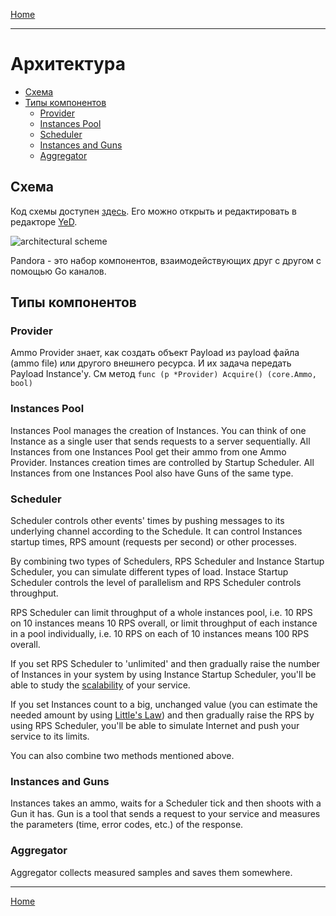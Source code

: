[Home](index.md)

---

# Архитектура

- [Схема](#схема)
- [Типы компонентов](#типы-компонентов)
    - [Provider](#provider)
    - [Instances Pool](#instances-pool)
    - [Scheduler](#scheduler)
    - [Instances and Guns](#instances-and-guns)
    - [Aggregator](#aggregator)

## Схема

Код схемы доступен [здесь](../images/architecture.graphml).
Его можно открыть и редактировать в редакторе [YeD](https://www.yworks.com/en/products/yfiles/yed/).

![architectural scheme](../images/architecture.png)

Pandora - это набор компонентов, взаимодействующих друг с другом с помощью Go каналов.

## Типы компонентов

### Provider

Ammo Provider знает, как создать объект Payload из payload файла (ammo file) или другого внешнего ресурса.
И их задача передать Payload Instance'у. См метод `func (p *Provider) Acquire() (core.Ammo, bool)`

### Instances Pool

Instances Pool manages the creation of Instances. You can think of one Instance as a single user that sends requests to
a server sequentially. All Instances from one Instances Pool get their ammo from one Ammo Provider. Instances creation
times are controlled by Startup Scheduler. All Instances from one Instances Pool also have Guns of the same type.

### Scheduler

Scheduler controls other events' times by pushing messages to its underlying channel according to the Schedule.
It can control Instances startup times, RPS amount (requests per second) or other processes.

By combining two types of Schedulers, RPS Scheduler and Instance Startup Scheduler, you can simulate different types of
load.
Instace Startup Scheduler controls the level of parallelism and RPS Scheduler controls throughput.

RPS Scheduler can limit throughput of a whole instances pool, i.e. 10 RPS on 10 instances means 10 RPS overall, or
limit throughput of each instance in a pool individually, i.e. 10 RPS on each of 10 instances means 100 RPS overall.

If you set RPS Scheduler to 'unlimited' and then gradually raise the number of Instances in your system by using
Instance
Startup Scheduler, you'll be able to study
the [scalability](http://www.perfdynamics.com/Manifesto/USLscalability.html)
of your service.

If you set Instances count to a big, unchanged value (you can estimate the needed amount by using
[Little's Law](https://en.wikipedia.org/wiki/Little%27s_law)) and then gradually raise the RPS by using RPS Scheduler,
you'll be able to simulate Internet and push your service to its limits.

You can also combine two methods mentioned above.

### Instances and Guns

Instances takes an ammo, waits for a Scheduler tick and then shoots with a Gun it has. Gun is a tool that sends
a request to your service and measures the parameters (time, error codes, etc.) of the response.

### Aggregator

Aggregator collects measured samples and saves them somewhere.

---

[Home](index.md)
